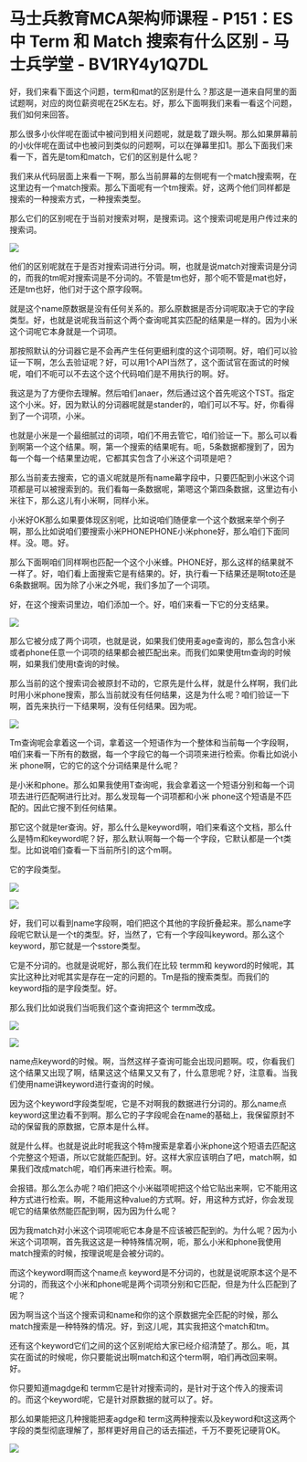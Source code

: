 # 马士兵教育MCA架构师课程 - P151：ES 中 Term 和 Match 搜索有什么区别 - 马士兵学堂 - BV1RY4y1Q7DL

好，我们来看下面这个问题，term和mat的区别是什么？那这是一道来自阿里的面试题啊，对应的岗位薪资呢在25K左右。好，那么下面啊我们来看一看这个问题，我们如何来回答。

那么很多小伙伴呢在面试中被问到相关问题呢，就是栽了跟头啊。那么如果屏幕前的小伙伴呢在面试中也被问到类似的问题啊，可以在弹幕里扣1。那么下面我们来看一下，首先是tom和match，它们的区别是什么呢？

我们来从代码层面上来看一下啊，那么当前屏幕的左侧呢有一个match搜索啊，在这里边有一个match搜索。那么下面呢有一个tm搜索。好，这两个他们同样都是搜索的一种搜索方式，一种搜索类型。

那么它们的区别呢在于当前对搜索对啊，是搜索词。这个搜索词呢是用户传过来的搜索词。

![](img/1f6bf9209b8f29f8c1b26f07994bb369_1.png)

他们的区别呢就在于是否对搜索词进行分词。啊，也就是说match对搜索词是分词的，而我的tm呢对搜索词是不分词的。不管是tm也好，那个呃不管是mat也好，还是tm也好，他们对于这个原字段啊。

就是这个name原数据是没有任何关系的。那么原数据是否分词呢取决于它的字段类型。好，也就是说呢我当前这个两个查询呢其实匹配的结果是一样的。因为小米这个词呢它本身就是一个词项。

那按照默认的分词器它是不会再产生任何更细利度的这个词项啊。好，咱们可以验证一下啊，怎么去验证呢？好，可以用1个API当然了，这个面试官在面试的时候呢，咱们不呃可以不去这个这个代码咱们是不用执行的啊。好。

我这是为了方便你去理解。然后咱们anaer，然后通过这个首先呢这个TST。指定这个小米。好，因为默认的分词器呢就是stander的，咱们可以不写。好，你看得到了一个词项，小米。

也就是小米是一个最细腻过的词项，咱们不用去管它，咱们验证一下。那么可以看到啊第一个这个结果。啊，第一个搜索的结果呢有。呃，5条数据都搜到了，因为每一个每一个结果里边呢，它都其实包含了小米这个词项是吧？

那么当前麦去搜索，它的语义呢就是所有name幕字段中，只要匹配到小米这个词项都是可以被搜索到的。我们看每一条数据呢，第嗯这个第四条数据，这里边有小米往下，那么这儿有小米啊，同样小米。

小米好OK那么如果要体现区别呢，比如说咱们随便拿一个这个数据来举个例子啊，那么比如说咱们要搜索小米PHONEPHONE小米phone好，那么咱们下面同样。没。嗯。好。

那么下面啊咱们同样啊也匹配一个这个小米蜂。PHONE好，那么这样的结果就不一样了。好，咱们看上面搜索它是有结果的。好，执行看一下结果还是啊toto还是6条数据啊。因为除了小米之外呢，我们多加了一个词项。

好，在这个搜索词里边，咱们添加一个。好，咱们来看一下它的分支结果。

![](img/1f6bf9209b8f29f8c1b26f07994bb369_3.png)

那么它被分成了两个词项，也就是说，如果我们使用麦age查询的，那么包含小米或者phone任意一个词项的结果都会被匹配出来。而我们如果使用tm查询的时候啊，如果我们使用t查询的时候。

那么当前的这个搜索词会被原封不动的，它原先是什么样，就是什么样啊，我们此时用小米phone搜索，那么当前就没有任何结果，这是为什么呢？咱们验证一下啊，首先来执行一下结果啊，没有任何结果。因为呢。



![](img/1f6bf9209b8f29f8c1b26f07994bb369_5.png)

Tm查询呢会拿着这一个词，拿着这一个短语作为一个整体和当前每一个字段啊，咱们来看一下所有的数据，每一个字段它的每一个词项来进行检索。你看比如说小米 phone啊，它的它的这个分词结果是什么呢？

是小米和phone。那么如果我使用T查询呢，我会拿着这一个短语分别和每一个词项去进行匹配啊进行比对。那么发现每一个词项都和小米 phone这个短语是不匹配的。因此它搜不到任何结果。

那它这个就是ter查询。好，那么什么是keyword啊，咱们来看这个文档，那么什么是特m和keyword呢？好，那么默认啊每一个每一个字段，它默认都是一个t类型。比如说咱们查看一下当前所引的这个m啊。

它的字段类型。

![](img/1f6bf9209b8f29f8c1b26f07994bb369_7.png)

![](img/1f6bf9209b8f29f8c1b26f07994bb369_8.png)

好，我们可以看到name字段啊，咱们把这个其他的字段折叠起来。那么name字段呢它默认是一个t的类型。好，当然了，它有一个字段叫keyword。那么这个keyword，那它就是一个sstore类型。

它是不分词的。也就是说呢好，那么我们在比较 termm和 keyword的时候呢，其实比这种比对呢其实是存在一定的问题的。Tm是指的搜索类型。而我们的keyword指的是字段类型。好。

那么我们比如说我们当呃我们这个查询把这个 termm改成。

![](img/1f6bf9209b8f29f8c1b26f07994bb369_10.png)

![](img/1f6bf9209b8f29f8c1b26f07994bb369_11.png)

name点keyword的时候。啊，当然这样子查询可能会出现问题啊。哎，你看我们这个结果又出现了啊，结果这这个结果又又有了，什么意思呢？好，注意看。当我们使用name讲keyword进行查询的时候。

因为这个keyword字段类型呢，它是不对啊我的数据进行分词的。那么name点 keyword这里边看不到啊。那么它的子字段呢会在name的基础上，我保留原封不动的保留我的原数据，它原本是什么样。

就是什么样。也就是说此时呢我这个特m搜索是拿着小米phone这个短语去匹配这个完整这个短语，所以它就能匹配到。好。这样大家应该明白了吧，match啊，如果我们改成match呢，咱们再来进行检索。啊。

会报错。那么怎么办呢？咱们把这个小米磁项呢把这个给它贴出来啊，它不能用这种方式进行检索。啊，不能用这种value的方式啊。好，用这种方式好，你会发现呢它的结果依然能匹配到啊，因为因为什么呢？

因为我match对小米这个词项呢呃它本身是不应该被匹配到的。为什么呢？因为小米这个词项啊，首先我这这是一种特殊情况啊，呃，那么小米和phone我使用match搜索的时候，按理说呢是会被分词的。

而这个keyword啊而这个name点 keyword是不分词的，也就是说呢原本这个是不分词的，而我这个小米和phone呢是两个词项分别和它匹配，但是为什么匹配到了呢？

因为啊当这个当这个搜索词和name和你的这个原数据完全匹配的时候，那么match搜索是一种特殊的情况。好，到这儿呢，其实我把这个match和tm。

还有这个keyword它们之间的这个区别呢给大家已经介绍清楚了。那么。呃，其实在面试的时候呢，你只要能说出啊match和这个term啊，咱们再改回来啊。好。

你只要知道magdge和 termm它是针对搜索词的，是针对于这个传入的搜索词的。而这个keyword呢，它是针对原数据的就可以了。好。

那么如果能把这几种搜能把麦agdge和 term这两种搜索以及keyword和t这这两个字段的类型彻底理解了，那样更好用自己的话去描述，千万不要死记硬背OK。



![](img/1f6bf9209b8f29f8c1b26f07994bb369_13.png)